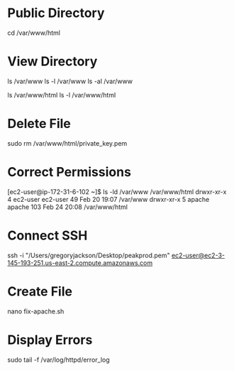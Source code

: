 # Public Directory
cd /var/www/html

# View Directory
ls /var/www
ls -l /var/www
ls -al /var/www

ls /var/www/html
ls -l /var/www/html

# Delete File
sudo rm /var/www/html/private_key.pem

# Correct Permissions
[ec2-user@ip-172-31-6-102 ~]$ ls -ld /var/www /var/www/html
drwxr-xr-x 4 ec2-user ec2-user  49 Feb 20 19:07 /var/www
drwxr-xr-x 5 apache   apache   103 Feb 24 20:08 /var/www/html

# Connect SSH
ssh -i "/Users/gregoryjackson/Desktop/peakprod.pem" ec2-user@ec2-3-145-193-251.us-east-2.compute.amazonaws.com

# Create File
nano fix-apache.sh

# Display Errors
sudo tail -f /var/log/httpd/error_log